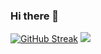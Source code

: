 ### Hi there 👋
[![GitHub Streak](https://github-readme-streak-stats.herokuapp.com/?user=TatsuruHisanaga&theme=dark)](https://git.io/streak-stats)
![](https://komarev.com/ghpvc/?username=TatsuruHisanaga&color=green)

<!--
**TatsuruHisanaga/TatsuruHisanaga** is a ✨ _special_ ✨ repository because its `README.md` (this file) appears on your GitHub profile.

Here are some ideas to get you started:

- 🔭 I’m currently working on ...
- 🌱 I’m currently learning ...
- 👯 I’m looking to collaborate on ...
- 🤔 I’m looking for help with ...
- 💬 Ask me about ...
- 📫 How to reach me: ...
- 😄 Pronouns: ...
- ⚡ Fun fact: ...
-->
